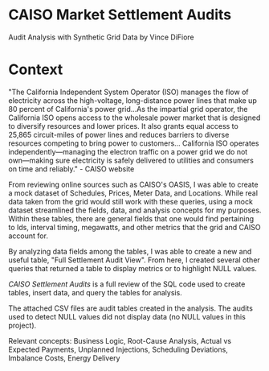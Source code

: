 # CAISO Market Settlement Audits
Audit Analysis with Synthetic Grid Data by Vince DiFiore

# Context

"The California Independent System Operator (ISO) manages the flow of electricity across the high-voltage, long-distance power lines that make up 80 percent of California's power grid...As the impartial grid operator, the California ISO opens access to the wholesale power market that is designed to diversify resources and lower prices. It also grants equal access to 25,865 circuit-miles of power lines and reduces barriers to diverse resources competing to bring power to customers... California ISO operates independently—managing the electron traffic on a power grid we do not own—making sure electricity is safely delivered to utilities and consumers on time and reliably." - CAISO website

From reviewing online sources such as CAISO's OASIS, I was able to create a mock dataset of Schedules, Prices, Meter Data, and Locations. While real data taken from the grid would still work with these queries, using a mock dataset streamlined the fields, data, and analysis concepts for my purposes. Within these tables, there are general fields that one would find pertaining to Ids, interval timing, megawatts, and other metrics that the grid and CAISO account for.

By analyzing data fields among the tables, I was able to create a new and useful table, "Full Settlement Audit View". From here, I created several other queries that returned a table to display metrics or to highlight NULL values. 

_CAISO Settlement Audits_ is a full review of the SQL code used to create tables, insert data, and query the tables for analysis. 

The attached CSV files are audit tables created in the analysis. The audits used to detect NULL values did not display data (no NULL values in this project).

Relevant concepts: Business Logic, Root-Cause Analysis, Actual vs Expected Payments, Unplanned Injections, Scheduling Deviations, Imbalance Costs, Energy Delivery


